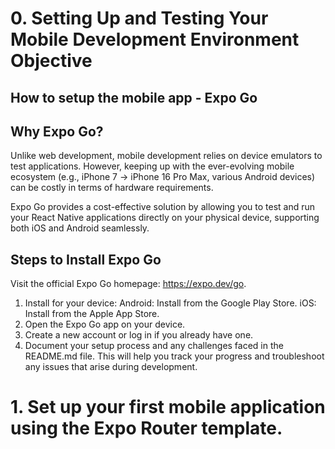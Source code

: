 # 0. Setting Up and Testing Your Mobile Development Environment Objective
## How to setup the mobile app - Expo Go
## Why Expo Go?
Unlike web development, mobile development relies on device emulators to test applications. However, keeping up with the ever-evolving mobile ecosystem (e.g., iPhone 7 → iPhone 16 Pro Max, various Android devices) can be costly in terms of hardware requirements.

Expo Go provides a cost-effective solution by allowing you to test and run your React Native applications directly on your physical device, supporting both iOS and Android seamlessly.

## Steps to Install Expo Go
Visit the official Expo Go homepage: https://expo.dev/go.
1. Install for your device:
Android: Install from the Google Play Store.
iOS: Install from the Apple App Store.
2. Open the Expo Go app on your device.
3. Create a new account or log in if you already have one.
4. Document your setup process and any challenges faced in the README.md file. This will help you track your progress and troubleshoot any issues that arise during development.

# 1. Set up your first mobile application using the Expo Router template. 
